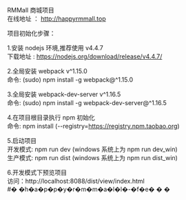 RMMall 商城项目  
在线地址 ： http://happyrmmall.top  

项目初始化步骤：  

1.安装 nodejs 环境,推荐使用 v4.4.7  
下载地址 : https://nodejs.org/download/release/v4.4.7/  

2.全局安装 webpack v^1.15.0  
命令: (sudo) npm install -g webpack@^1.15.0  

3.全局安装 webpack-dev-server v^1.16.5  
命令: (sudo) npm install -g webpack-dev-server@^1.16.5  

4.在项目根目录执行 npm 初始化  
命令: npm install (--registry=https://registry.npm.taobao.org)  

5.启动项目  
开发模式: npm run dev (windows 系统上为 npm run dev_win)  
生产模式: npm run dist (windows 系统上为 npm run dist_win)  

6.开发模式下预览项目  
访问：http://localhost:8088/dist/view/index.html  
#� �h�a�p�p�y�r�m�m�a�l�l�-�f�e�
�
�
